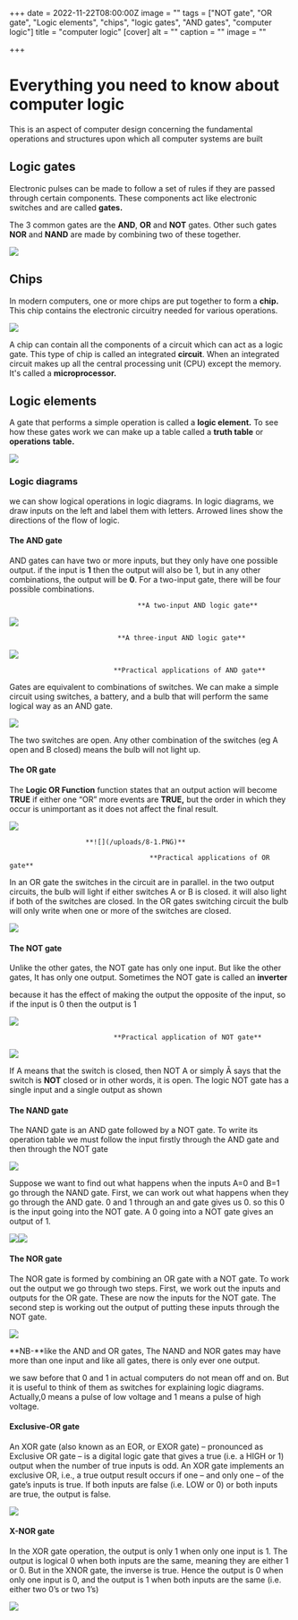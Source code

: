 +++
date = 2022-11-22T08:00:00Z
image = ""
tags = ["NOT gate", "OR gate", "Logic elements", "chips", "logic gates", "AND gates", "computer logic"]
title = "computer logic"
[cover]
alt = ""
caption = ""
image = ""

+++
# Everything you need to know about computer logic

This  is an aspect of computer design concerning the fundamental operations and structures upon which all computer systems are built

## Logic gates

Electronic pulses can be made to follow a set of rules if they are passed through certain components. These components act like electronic switches and are called **gates.**

The 3 common gates are the **AND**, **OR** and **NOT** gates. Other such gates **NOR** and **NAND** are made by combining two of these together.

![](/uploads/1.jpg)

## Chips

In modern computers, one or more chips are put together to form a **chip.** This chip contains the electronic circuitry needed for various operations.

![](/uploads/6.PNG)

A chip can contain all the components of a circuit which can act as a logic gate. This type of chip is called an integrated **circuit**. When an integrated circuit makes up all the central processing unit (CPU) except the memory. It's called a **microprocessor.**

## Logic elements

A gate that performs a simple operation is called a **logic element.** To see how these gates work we can make up a table called a **truth table** or **operations** **table.**

![](/uploads/3.PNG)

### Logic diagrams

we can show logical operations in logic diagrams. In logic diagrams, we draw inputs on the left and label them with letters. Arrowed lines show the directions of the flow of logic.

#### The AND gate

AND gates can have two or more inputs, but they only have one possible output. if the input is **1** then the output will also be 1, but in any other combinations, the output will be **0**. For a two-input gate, there will be four possible combinations.

                                    **A two-input AND logic gate**

![](/uploads/7.PNG)

                               **A three-input AND logic gate**

![](/uploads/9.PNG)

                              **Practical applications of AND gate**  

Gates are equivalent to combinations of switches. We can make a simple circuit using switches, a battery, and a bulb that will perform the same logical way as an AND gate.

![](/uploads/10.PNG)

The two switches are open. Any other combination of the switches (eg A open and B closed) means the bulb will not light up.

#### The OR gate

The **Logic OR Function** function states that an output action will become **TRUE** if either one “OR” more events are **TRUE,** but the order in which they occur is unimportant as it does not affect the final result.

![](/uploads/11.PNG)

                       **![](/uploads/8-1.PNG)**

                                       **Practical applications of OR gate**

In an OR gate the switches in the circuit are in parallel. in the two output circuits, the bulb will light if either switches A or B is closed. it will also light if both of the switches are closed. In the OR gates switching circuit the bulb will only write when one or more of the switches are closed.

![](/uploads/12-1.PNG)

####  The NOT gate

Unlike the other gates, the NOT gate has only one input. But like the other gates, It has only one output. Sometimes the NOT gate is called an **inverter**

because it has the effect of making the output the opposite of the input, so if the input is 0 then the output is 1

![](/uploads/13.PNG)

                              **Practical application of NOT gate**

![](/uploads/14.PNG)

If A means that the switch is closed, then NOT A or simply Ã says that the switch is **NOT** closed or in other words, it is open. The logic NOT gate has a single input and a single output as shown

#### The NAND gate

The NAND gate is an AND gate followed by a NOT gate. To write its operation table we must follow the input firstly through the AND gate and then through the NOT gate

![](/uploads/15.PNG)

Suppose we want to find out what happens when the inputs A=0 and B=1 go through the NAND gate. First, we can work out what happens when they go through the AND gate. 0 and 1 through an and gate gives us 0. so this 0 is the input going into the NOT gate. A 0 going into a NOT gate gives an output of 1.

![](/uploads/17.PNG)![](/uploads/18.PNG)

####   The NOR gate

The NOR gate is formed by combining an OR gate with a NOT gate. To work out the output we go through two steps. First, we work out the inputs and outputs for the OR gate. These are now the inputs for the NOT gate. The second step is working out the output of putting these inputs through the NOT gate.

![](/uploads/19.PNG)

**NB-**like the AND and OR gates, The NAND and NOR gates may have more than one input and like all gates, there is only ever one output. 

we saw before that 0 and 1 in actual computers do not mean off and on. But it is useful to think of them as switches for explaining logic diagrams. Actually,0 means a pulse of low voltage and 1 means a pulse of high voltage.

#### Exclusive-OR gate

An XOR gate (also known as an EOR, or EXOR gate) – pronounced as Exclusive OR gate – is a digital logic gate that gives a true (i.e. a HIGH or 1) output when the number of true inputs is odd. An XOR gate implements an exclusive OR, i.e., a true output result occurs if one – and only one – of the gate’s inputs is true. If both inputs are false (i.e. LOW or 0) or both inputs are true, the output is false.

![](/uploads/20.PNG)

#### X-NOR gate

In the XOR gate operation, the output is only 1 when only one input is 1. The output is logical 0 when both inputs are the same, meaning they are either 1 or 0. But in the XNOR gate, the inverse is true. Hence the output is 0 when only one input is 0, and the output is 1 when both inputs are the same (i.e. either two 0’s or two 1’s)

![](/uploads/21.PNG)